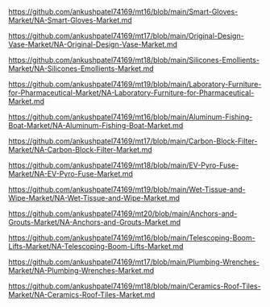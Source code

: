 <p><a href="https://github.com/ankushpatel74169/mt16/blob/main/Smart-Gloves-Market/NA-Smart-Gloves-Market.md">https://github.com/ankushpatel74169/mt16/blob/main/Smart-Gloves-Market/NA-Smart-Gloves-Market.md</a></p><p><a href="https://github.com/ankushpatel74169/mt17/blob/main/Original-Design-Vase-Market/NA-Original-Design-Vase-Market.md">https://github.com/ankushpatel74169/mt17/blob/main/Original-Design-Vase-Market/NA-Original-Design-Vase-Market.md</a></p><p><a href="https://github.com/ankushpatel74169/mt18/blob/main/Silicones-Emollients-Market/NA-Silicones-Emollients-Market.md">https://github.com/ankushpatel74169/mt18/blob/main/Silicones-Emollients-Market/NA-Silicones-Emollients-Market.md</a></p><p><a href="https://github.com/ankushpatel74169/mt19/blob/main/Laboratory-Furniture-for-Pharmaceutical-Market/NA-Laboratory-Furniture-for-Pharmaceutical-Market.md">https://github.com/ankushpatel74169/mt19/blob/main/Laboratory-Furniture-for-Pharmaceutical-Market/NA-Laboratory-Furniture-for-Pharmaceutical-Market.md</a></p><p><a href="https://github.com/ankushpatel74169/mt16/blob/main/Aluminum-Fishing-Boat-Market/NA-Aluminum-Fishing-Boat-Market.md">https://github.com/ankushpatel74169/mt16/blob/main/Aluminum-Fishing-Boat-Market/NA-Aluminum-Fishing-Boat-Market.md</a></p><p><a href="https://github.com/ankushpatel74169/mt17/blob/main/Carbon-Block-Filter-Market/NA-Carbon-Block-Filter-Market.md">https://github.com/ankushpatel74169/mt17/blob/main/Carbon-Block-Filter-Market/NA-Carbon-Block-Filter-Market.md</a></p><p><a href="https://github.com/ankushpatel74169/mt18/blob/main/EV-Pyro-Fuse-Market/NA-EV-Pyro-Fuse-Market.md">https://github.com/ankushpatel74169/mt18/blob/main/EV-Pyro-Fuse-Market/NA-EV-Pyro-Fuse-Market.md</a></p><p><a href="https://github.com/ankushpatel74169/mt19/blob/main/Wet-Tissue-and-Wipe-Market/NA-Wet-Tissue-and-Wipe-Market.md">https://github.com/ankushpatel74169/mt19/blob/main/Wet-Tissue-and-Wipe-Market/NA-Wet-Tissue-and-Wipe-Market.md</a></p><p><a href="https://github.com/ankushpatel74169/mt20/blob/main/Anchors-and-Grouts-Market/NA-Anchors-and-Grouts-Market.md">https://github.com/ankushpatel74169/mt20/blob/main/Anchors-and-Grouts-Market/NA-Anchors-and-Grouts-Market.md</a></p><p><a href="https://github.com/ankushpatel74169/mt16/blob/main/Telescoping-Boom-Lifts-Market/NA-Telescoping-Boom-Lifts-Market.md">https://github.com/ankushpatel74169/mt16/blob/main/Telescoping-Boom-Lifts-Market/NA-Telescoping-Boom-Lifts-Market.md</a></p><p><a href="https://github.com/ankushpatel74169/mt17/blob/main/Plumbing-Wrenches-Market/NA-Plumbing-Wrenches-Market.md">https://github.com/ankushpatel74169/mt17/blob/main/Plumbing-Wrenches-Market/NA-Plumbing-Wrenches-Market.md</a></p><p><a href="https://github.com/ankushpatel74169/mt18/blob/main/Ceramics-Roof-Tiles-Market/NA-Ceramics-Roof-Tiles-Market.md">https://github.com/ankushpatel74169/mt18/blob/main/Ceramics-Roof-Tiles-Market/NA-Ceramics-Roof-Tiles-Market.md</a></p>

